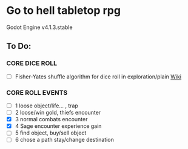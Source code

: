 # Go to hell tabletop rpg

Godot Engine v4.1.3.stable

## To Do:


### CORE DICE ROLL

- [ ] Fisher-Yates shuffle algorithm for dice roll in exploration/plain [Wiki](https://en.wikipedia.org/wiki/Fisher%E2%80%93Yates_shuffle)


### CORE ROLL EVENTS

- [ ] 1 loose object/life... , trap
- [ ] 2 loose/win gold, thiefs encounter
- [x] 3 normal combats encounter
- [x] 4 Sage encounter experience gain
- [ ] 5 find object, buy/sell object
- [ ] 6 chose a path stay/change destination
